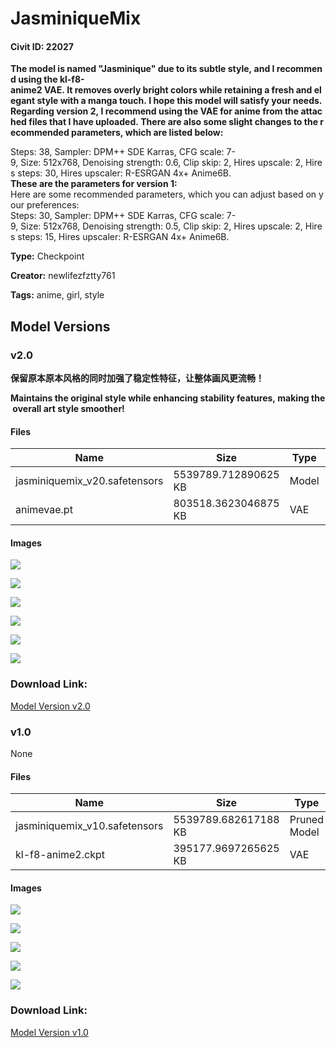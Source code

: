 # JasminiqueMix

#### Civit ID: 22027

<p><strong>The model is named "Jasminique" due to its subtle style, and I recommend using the kl-f8-anime2 VAE. It removes overly bright colors while retaining a fresh and elegant style with a manga touch. I hope this model will satisfy your needs. </strong><br /><strong>Regarding version 2, I recommend using the VAE for anime from the attached files that I have uploaded. There are also some slight changes to the recommended parameters, which are listed below:</strong></p><p>Steps: 38, Sampler: DPM++ SDE Karras, CFG scale: 7-9, Size: 512x768, Denoising strength: 0.6, Clip skip: 2, Hires upscale: 2, Hires steps: 30, Hires upscaler: R-ESRGAN 4x+ Anime6B.<strong><br />These are the parameters for version 1:</strong><br />Here are some recommended parameters, which you can adjust based on your preferences:<br />Steps: 30, Sampler: DPM++ SDE Karras, CFG scale: 7-9, Size: 512x768, Denoising strength: 0.5, Clip skip: 2, Hires upscale: 2, Hires steps: 15, Hires upscaler: R-ESRGAN 4x+ Anime6B.</p>

**Type:** Checkpoint

**Creator:** newlifezfztty761

**Tags:** anime, girl, style

## Model Versions

### v2.0

<p><strong>保留原本原本风格的同时加强了稳定性特征，让整体画风更流畅！</strong></p><p><strong>Maintains the original style while enhancing stability features, making the overall art style smoother!</strong></p>

#### Files

| Name | Size | Type | Format | Download Url | AutoV1 | AutoV2 | SHA256 | CRC32 | BLAKE3 |
| --- | --- | --- | --- | --- | --- | --- | --- | --- | --- |
| jasminiquemix_v20.safetensors | 5539789.712890625 KB | Model | SafeTensor | https://civitai.com/api/download/models/42942 | - | - | - | - | - |
| animevae.pt | 803518.3623046875 KB | VAE | Other | https://civitai.com/api/download/models/42942?type=VAE&format=Other | F458B5C6 | F921FB3F29 | F921FB3F29891D2A77A6571E56B8B5052420D2884129517A333C60B1B4816CDF | 65AEACBA | 2E175004F953D6DC373A9DD18BF8A1845983EB6E1B3D6EA0C76A81D344244F18 |

#### Images

<p><img src="https://image.civitai.com/xG1nkqKTMzGDvpLrqFT7WA/39545c3b-706b-4152-2640-b5f979a13200/width=450/471731.jpeg" /></p>

<p><img src="https://image.civitai.com/xG1nkqKTMzGDvpLrqFT7WA/0f7831fb-b89e-4869-6304-2347ab007e00/width=450/471733.jpeg" /></p>

<p><img src="https://image.civitai.com/xG1nkqKTMzGDvpLrqFT7WA/9adf638f-91c2-4042-9305-fc7283a09200/width=450/471752.jpeg" /></p>

<p><img src="https://image.civitai.com/xG1nkqKTMzGDvpLrqFT7WA/b51fdc5e-f355-43cf-d18f-2c8302af3600/width=450/471753.jpeg" /></p>

<p><img src="https://image.civitai.com/xG1nkqKTMzGDvpLrqFT7WA/b09d8be3-2e0b-4c56-8c91-a16d48117800/width=450/471754.jpeg" /></p>

<p><img src="https://image.civitai.com/xG1nkqKTMzGDvpLrqFT7WA/f2c15962-b0b0-4a50-8c1d-ba43b0503300/width=450/471755.jpeg" /></p>

### Download Link:

[Model Version v2.0](https://civitai.com/api/download/models/42942)

### v1.0

None

#### Files

| Name | Size | Type | Format | Download Url | AutoV1 | AutoV2 | SHA256 | CRC32 | BLAKE3 |
| --- | --- | --- | --- | --- | --- | --- | --- | --- | --- |
| jasminiquemix_v10.safetensors | 5539789.682617188 KB | Pruned Model | SafeTensor | https://civitai.com/api/download/models/26297 | CFBDD43F | 60283FDFC5 | 60283FDFC5F46F260B21F5CFE73578E285FB04645C5181A2183851D7712CB5D4 | 2CF20C37 | FAF696D31404E4F0846DE8BE702230E423C97AC7B322C7FAB6A8630C45422B45 |
| kl-f8-anime2.ckpt | 395177.9697265625 KB | VAE | Other | https://civitai.com/api/download/models/26297?type=VAE&format=Other | 9F45927E | DF3C506E51 | DF3C506E51B7EE1D7B5A6A2BB7142D47D488743C96AA778AFB0F53A2CDC2D38D | CDC8E084 | 1C1C17EC74EB5758F1F85BADDA885C2A2B07B9F0A81B6420AC3ABF2BB06FD2C1 |

#### Images

<p><img src="https://image.civitai.com/xG1nkqKTMzGDvpLrqFT7WA/72fe104f-95ed-4b29-ae87-966e44783d00/width=450/289423.jpeg" /></p>

<p><img src="https://image.civitai.com/xG1nkqKTMzGDvpLrqFT7WA/ef29b49e-bb95-4b43-49e8-9024405b5700/width=450/289427.jpeg" /></p>

<p><img src="https://image.civitai.com/xG1nkqKTMzGDvpLrqFT7WA/57ca2ca3-0884-4d6e-017d-9ad02d67dd00/width=450/289426.jpeg" /></p>

<p><img src="https://image.civitai.com/xG1nkqKTMzGDvpLrqFT7WA/9e180a1a-f6c8-4b06-7636-4f8deb9ef800/width=450/289425.jpeg" /></p>

<p><img src="https://image.civitai.com/xG1nkqKTMzGDvpLrqFT7WA/62840559-17e9-4dba-de5d-d0210e9ca600/width=450/289424.jpeg" /></p>

### Download Link:

[Model Version v1.0](https://civitai.com/api/download/models/26297)

